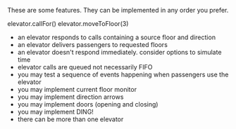 These are some features. They can be implemented in any order you prefer.

elevator.callFor()
elevator.moveToFloor(3)


* an elevator responds to calls containing a source floor and direction
* an elevator delivers passengers to requested floors
* an elevator doesn't respond immediately. consider options to simulate time
* elevator calls are queued not necessarily FIFO
* you may test a sequence of events happening when passengers use the elevator
* you may implement current floor monitor
* you may implement direction arrows
* you may implement doors (opening and closing)
* you may implement DING!
* there can be more than one elevator